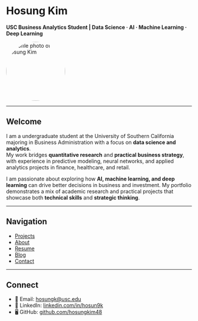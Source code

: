 <style>
/* Keep content narrow for readability */
main, .container-lg, .markdown-body { max-width: 800px; margin: auto; }

/* Profile image as a circle */
.profile {
  display: block;
  width: 160px;
  height: 160px;
  border-radius: 50%;
  object-fit: cover;
  margin: 12px 0 8px 0;
}

/* Tighten link list spacing under Connect */
.connect-list a { text-decoration: none; }
</style>


# Hosung Kim
**USC Business Analytics Student | Data Science · AI · Machine Learning · Deep Learning**

<img src="/assets/profile.jpg" alt="Profile photo of Hosung Kim" class="profile">


---

## Welcome
I am a undergraduate student at the University of Southern California majoring in Business Administration with a focus on **data science and analytics**.  
My work bridges **quantitative research** and **practical business strategy**, with experience in predictive modeling, neural networks, and applied analytics projects in finance, healthcare, and retail.  

I am passionate about exploring how **AI, machine learning, and deep learning** can drive better decisions in business and investment. My portfolio demonstrates a mix of academic research and practical projects that showcase both **technical skills** and **strategic thinking**.

---

## Navigation
- [Projects](/projects)  
- [About](/about)  
- [Resume](/resume)  
- [Blog](/blog)  
- [Contact](/contact)  

---

## Connect
- 📧 Email: [hosungk@usc.edu](mailto:hosungk@usc.edu)  
- 💼 LinkedIn: [linkedin.com/in/hosun9k](https://linkedin.com/in/hosun9k)  
- 🖥 GitHub: [github.com/hosungkim48](https://github.com/hosungkim48)  
